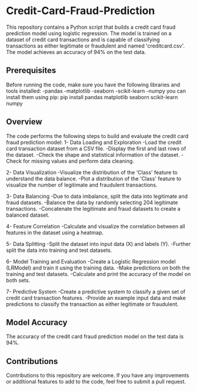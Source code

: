 # Credit-Card-Fraud-Prediction
This repository contains a Python script that builds a credit card fraud prediction model using logistic regression.
The model is trained on a dataset of credit card transactions and is capable of classifying transactions as either legitimate or fraudulent and named 'creditcard.csv'.
The model achieves an accuracy of 94% on the test data.

## Prerequisites
Before running the code, make sure you have the following libraries and tools installed:
-pandas
-matplotlib
-seaborn
-scikit-learn
-numpy
you can install them using pip: pip install pandas matplotlib seaborn scikit-learn numpy

## Overview
The code performs the following steps to build and evaluate the credit card fraud prediction model:
1- Data Loading and Exploration
-Load the credit card transaction dataset from a CSV file.
-Display the first and last rows of the dataset.
-Check the shape and statistical information of the dataset.
-Check for missing values and perform data cleaning.

2- Data Visualization
-Visualize the distribution of the 'Class' feature to understand the data balance.
-Plot a distribution of the 'Class' feature to visualize the number of legitimate and fraudulent transactions.

3- Data Balancing
-Due to data imbalance, split the data into legitimate and fraud datasets.
-Balance the data by randomly selecting 204 legitimate transactions.
-Concatenate the legitimate and fraud datasets to create a balanced dataset.

4- Feature Correlation
-Calculate and visualize the correlation between all features in the dataset using a heatmap.

5- Data Splitting
-Split the dataset into input data (X) and labels (Y).
-Further split the data into training and test datasets.

6- Model Training and Evaluation
-Create a Logistic Regression model (LRModel) and train it using the training data.
-Make predictions on both the training and test datasets.
-Calculate and print the accuracy of the model on both sets.

7- Predictive System
-Create a predictive system to classify a given set of credit card transaction features.
-Provide an example input data and make predictions to classify the transaction as either legitimate or fraudulent.

## Model Accuracy
The accuracy of the credit card fraud prediction model on the test data is 94%.

## Contributions
Contributions to this repository are welcome. 
If you have any improvements or additional features to add to the code, feel free to submit a pull request.
